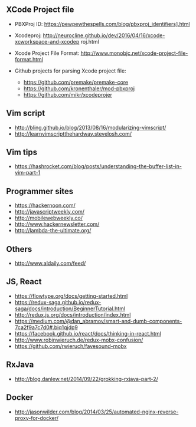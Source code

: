 ## XCode Project file

* PBXProj ID:
https://pewpewthespells.com/blog/pbxproj_identifiers].html

* Xcodeproj:
http://neurocline.github.io/dev/2016/04/16/xcode-xcworkspace-and-xcodep roj.html

* Xcode Project File Format:
http://www.monobjc.net/xcode-project-file-format.html

* Github projects for parsing Xcode project file:
    - https://github.com/premake/premake-core
    - https://github.com/kronenthaler/mod-pbxproj
    - https://github.com/mikr/xcodeprojer

## Vim script

* http://bling.github.io/blog/2013/08/16/modularizing-vimscript/
* http://learnvimscriptthehardway.stevelosh.com/

## Vim tips

* https://hashrocket.com/blog/posts/understanding-the-buffer-list-in-vim-part-1

## Programmer sites

* https://hackernoon.com/
* http://javascriptweekly.com/
* http://mobilewebweekly.co/
* http://www.hackernewsletter.com/
* http://lambda-the-ultimate.org/

## Others

* http://www.aldaily.com/feed/

## JS, React

* https://flowtype.org/docs/getting-started.html
* https://redux-saga.github.io/redux-saga/docs/introduction/BeginnerTutorial.html
* http://redux.js.org/docs/introduction/index.html
* https://medium.com/@dan_abramov/smart-and-dumb-components-7ca2f9a7c7d0#.biq1qjdp9
* https://facebook.github.io/react/docs/thinking-in-react.html
* http://www.robinwieruch.de/redux-mobx-confusion/
* https://github.com/rwieruch/favesound-mobx

## RxJava
* http://blog.danlew.net/2014/09/22/grokking-rxjava-part-2/

## Docker
* http://jasonwilder.com/blog/2014/03/25/automated-nginx-reverse-proxy-for-docker/
